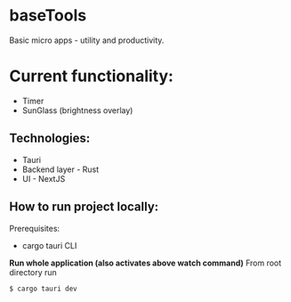 # baseTools

Basic micro apps - utility and productivity.

# Current functionality:

- Timer
- SunGlass (brightness overlay)

## Technologies:

- Tauri
- Backend layer - Rust
- UI - NextJS

## How to run project locally:

Prerequisites:

- cargo tauri CLI

**Run whole application (also activates above watch command)**
From root directory run

`$ cargo tauri dev`
